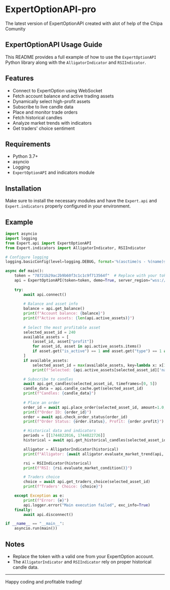 # ExpertOptionAPI-pro
The latest version of ExpertOptionAPI created with alot of help of the Chipa Comunity

## ExpertOptionAPI Usage Guide

This README provides a full example of how to use the `ExpertOptionAPI` Python library along with the `AlligatorIndicator` and `RSIIndicator`.

## Features

- Connect to ExpertOption using WebSocket
- Fetch account balance and active trading assets
- Dynamically select high-profit assets
- Subscribe to live candle data
- Place and monitor trade orders
- Fetch historical candles
- Analyze market trends with indicators
- Get traders' choice sentiment

## Requirements

- Python 3.7+
- asyncio
- Logging
- `ExpertOptionAPI` and indicators module

## Installation

Make sure to install the necessary modules and have the `Expert.api` and `Expert.indicators` properly configured in your environment.

## Example

```python
import asyncio
import logging
from Expert.api import ExpertOptionAPI
from Expert.indicators import AlligatorIndicator, RSIIndicator

# Configure logging
logging.basicConfig(level=logging.DEBUG, format='%(asctime)s - %(name)s - %(levelname)s - %(message)s')

async def main():
    token = "78721b29ac2b9b60f3c1c1c9f713564f"  # Replace with your token
    api = ExpertOptionAPI(token=token, demo=True, server_region="wss://fr24g1us.expertoption.finance/ws/v40")
    
    try:
        await api.connect()
        
        # Balance and asset info
        balance = api.get_balance()
        print(f"Account balance: {balance}")
        print(f"Active assets: {len(api.active_assets)}")
        
        # Select the most profitable asset
        selected_asset_id = 240
        available_assets = [
            (asset_id, asset["profit"]) 
            for asset_id, asset in api.active_assets.items() 
            if asset.get("is_active") == 1 and asset.get("type") == 1 and "profit" in asset
        ]
        if available_assets:
            selected_asset_id = max(available_assets, key=lambda x: x[1])[0]
            print(f"Selected: {api.active_assets[selected_asset_id]['name']} (ID: {selected_asset_id})")

        # Subscribe to candles
        await api.get_candles(selected_asset_id, timeframes=[0, 5])
        candle_data = api.candle_cache.get(selected_asset_id)
        print(f"Candles: {candle_data}")
        
        # Place an order
        order_id = await api.place_order(selected_asset_id, amount=1.0, direction="call")
        print(f"Order ID: {order_id}")
        order = await api.check_order_status(order_id)
        print(f"Order Status: {order.status}, Profit: {order.profit}")

        # Historical data and indicators
        periods = [[1744822016, 1744822726]]
        historical = await api.get_historical_candles(selected_asset_id, periods)

        alligator = AlligatorIndicator(historical)
        print(f"Alligator: {await alligator.evaluate_market_trend(api, selected_asset_id)}")

        rsi = RSIIndicator(historical)
        print(f"RSI: {rsi.evaluate_market_condition()}")

        # Traders choice
        choice = await api.get_traders_choice(selected_asset_id)
        print(f"Traders' Choice: {choice}")

    except Exception as e:
        print(f"Error: {e}")
        api.logger.error("Main execution failed", exc_info=True)
    finally:
        await api.disconnect()

if __name__ == "__main__":
    asyncio.run(main())
```

## Notes

- Replace the token with a valid one from your ExpertOption account.
- The `AlligatorIndicator` and `RSIIndicator` rely on proper historical candle data.

---

Happy coding and profitable trading!
